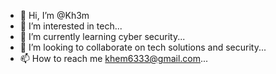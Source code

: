 - 👋 Hi, I’m @Kh3m
- 👀 I’m interested in tech...
- 🌱 I’m currently learning cyber security...
- 💞️ I’m looking to collaborate on tech solutions and security...
- 📫 How to reach me khem6333@gmail.com...

<!---
Kh3m/Kh3m is a ✨ special ✨ repository because its `README.md` (this file) appears on your GitHub profile.
You can click the Preview link to take a look at your changes.
--->
